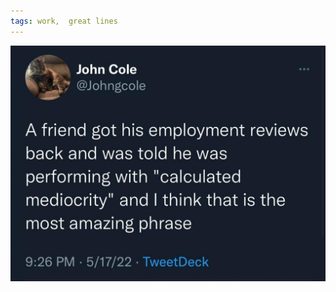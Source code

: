 ```yaml
---
tags: work,  great lines
---
```



![mediocre](https://raw.githubusercontent.com/muneer78/muneer78.github.io/master/images/calculatedmedicrity.jpeg)